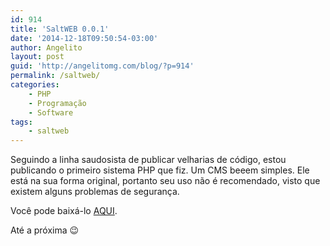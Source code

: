 ```yaml
---
id: 914
title: 'SaltWEB 0.0.1'
date: '2014-12-18T09:50:54-03:00'
author: Angelito
layout: post
guid: 'http://angelitomg.com/blog/?p=914'
permalink: /saltweb/
categories:
    - PHP
    - Programação
    - Software
tags:
    - saltweb
---
```


Seguindo a linha saudosista de publicar velharias de código, estou publicando o primeiro sistema PHP que fiz. Um CMS beeem simples. Ele está na sua forma original, portanto seu uso não é recomendado, visto que existem alguns problemas de segurança.

Você pode baixá-lo [AQUI](https://angelitomg.com/downloads/saltweb-0.0.1.zip).

Até a próxima 😉
